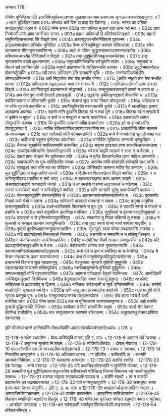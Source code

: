 अध्यायः 178

भीष्मेण युधिष्ठिरम् प्रति इतरनिषेधपूर्वकम् प्रज्ञायाः सुखसाधनतायाम् प्रमाणतया सृगालकाश्यपसंवादानुवादः ॥ 1 ॥
001	युधिष्ठिर उवाच 
001a	बान्धवाः कर्म वित्तं वा प्रज्ञा वेह पितामह ।
001c	नरस्य का प्रतिष्ठा स्यादेतत्पृष्टो वदस्व मे ॥
002	भीष्म उवाच 
002a	प्रज्ञा प्रतिष्ठा भूतानां प्रज्ञा लाभः परो मतः ।
002c	प्रज्ञा निःश्रेयसी लोके प्रज्ञा स्वर्गो मतः सताम् ॥
003a	प्रज्ञया प्रापितार्थो हि बलिरैश्वर्यसङ्क्षये ।
003c	प्रह्लादो नमुचिर्मङ्किस्तस्याः किं विद्यते परम् ॥
004a	अत्राप्युदाहरन्तीममितिहासं पुरातनम् ।
004c	इन्द्रकाश्यपसंवादं तन्निबोध युधिष्ठिर ॥
005a	वैश्यः कश्चिदृषिसुतं काश्यपं संशितव्रतम् ।
005c	रथेन पातयामास श्रीमान्दृप्तस्तपस्विनम् ॥
006a	आर्तः स पतितः क्रुद्धस्त्यक्त्वाऽऽत्मानमथाब्रवीत् ।
006c	मरिष्याम्यधनस्येह जीवितार्थो न विद्यते ॥
007a	तथा मुमूर्षुमासीनमकूजन्तमचेतसम् ।
007c	इन्द्रः सृगालरूपेण बभाषे क्षुब्धमानसम् ॥
008a	मनुष्ययोनिमिच्छन्ति सर्वभूतानि सर्वशः ।
008c	मनुष्यत्वे च विप्रत्वं सर्व एवाभिनन्दति ॥
009a	मनुष्यो ब्राह्मणश्चासि श्रोत्रियश्चासि काश्यप ।
009c	सुदुर्लभमवाप्यैतन्न दोषान्मर्तुमर्हसि ॥
010a	सर्वे लाभाः साभिमाना इति सत्यवती श्रुतिः ।
010c	सन्तोषणीयरूपोऽसि लोभाद्यदभिमन्यसे ॥
011a	अहो सिद्धार्थता तेषां येषां सन्तीह पाणयः ।
011c	[अतीव स्पृहये तेषां येषां सन्तीह पाणयः ॥]
012a	पाणिमद्भ्यः स्पृहाऽस्माकं यथा तव धनस्य वै ।
012c	न पाणिलाभादधिको लाभः कश्चन विद्यते ॥
013a	अपाणित्वाद्वयं ब्रह्मन्कण्टकं नोद्धरामहे ।
013c	जन्तूनुच्चावचानङ्गे दशतो न कषाम वा ॥
014a	अथ येषां पुनः पाणी देवदत्तौ दशाङ्गुली ।
014c	उद्धरन्ति कृमीनङ्गाद्दशतो निकषन्ति च ॥
015a	वर्षाहिमातपानां च परित्राणानि कुर्वते ।
015c	चेलमन्नं सुखं शय्यां निवातं चोपभुञ्जते ॥
016a	अधिष्ठाय च गां लोके भुञ्जते वाहयन्ति च ।
016c	उपायैर्बहुभिश्चैव वश्यानात्मनि कुर्वते ॥
017a	ये खल्वजिह्वाः कृपणा अल्पप्राणा अपाणयः ।
017c	सहन्ते तानि दुःखानि दिष्ट्या त्वं न तथा मुने ॥
018a	दिष्ट्या त्वं न शृगालो वै न कृमिर्न च मूषकः ।
018c	न सर्पो न च मण्डूको न चान्यः पापयोनिजः ॥
019a	एतावताऽपि लाभेन तोष्टुमर्हसि काश्यप ।
019c	किं पुनर्योसि सत्वानां सर्वेषां ब्राह्मणोत्तमः ॥
020a	इमे मां कृमयोऽदन्ति येषामुद्धरणाय वै ।
020c	नास्ति शक्तिरपाणित्वात्पश्यावस्थामिमां मम ॥
021a	अकार्यमिति चैवेमं नात्मानं सन्त्यजाम्यहम् ।
021c	नातः पापीयसीं योनिं पतेयमपरामिति ॥
022a	मध्ये वै पापयोनीनां सृगालीयामहं गतः ।
022c	पापीयस्यो बहुतरा इतोऽन्याः पापयोनयः ॥
023a	जात्यैवैके सुखितराः सन्त्यन्ये भृशदुःखिताः ।
023c	नैकान्तं सुखमेवेह क्वचित्पश्यामि कस्यचित् ॥
024a	मनुष्या ह्याढ्यतां प्राप्य राज्यमिच्छन्त्यनन्तरम् ।
024c	राज्याद्देवत्वमिच्छन्ति देवत्वादिन्द्रतामपि ॥
025a	भवेस्त्वं यद्यपि त्वाढ्यो न राजा न च दैवतम् ।
025c	देवत्वं प्राप्य चेन्द्रत्वं नैव तुष्येस्तथा सति ॥
026a	न तृप्तिः प्रियलाभेऽस्ति तृष्णा नाद्भिः प्रशाम्यति ।
026c	सम्प्रज्वलति सा भूयः समिद्भिरिव पावकः ॥
027a	अस्त्येव त्वयि शोकोऽपि हर्षश्चापि तथा त्वयि ।
027c	सुखदुःखे तथा चोभे तत्र का परिदेवना ॥
028a	परिच्छिद्यैव कामानां सर्वेषां चैव कर्मणाम् ।
028c	मूलं बुद्धीन्द्रियग्रामं शकुन्तानिव पञ्जरे ॥
029a	न द्वितीयस्य शिरसश्छेदनं विद्यते क्वचित् ।
029c	न च पाणेस्तृतीयस्य यन्नास्ति न ततो भयम् ॥
030a	न खल्वप्यरसज्ञस्य कामः क्वचन जायते ।
030c	संस्पर्शाद्दर्शनाद्वापि श्रवणाद्वापि जायते ॥
031a	न त्वं स्मरसि वारुण्या लट्वाकानां च पक्षिणाम् ।
031c	ताभ्यां चाभ्यधिको भक्ष्यो न कश्चिद्विद्यते क्वचित् ॥
032a	यानि चान्यानि भूतेषु भक्ष्यभोज्यानि काश्यप ।
032c	येषामभुक्तपूर्वाणि तेषामस्मृतिरेव ते ॥
033a	अप्राशनमसंस्पर्शमसन्दर्शनमेव च ।
033c	पुरुषस्यैष नियमो मन्ये श्रेयो न संशयः ॥
034a	पाणिमन्तो बलवन्तो धनवन्तो न संशयः ।
034c	मनुष्या मानुषैरेव दासत्वमुपपादिताः ॥
035a	वधबन्धपरिक्लेशैः क्लिश्यन्ते च पुनः पुनः ।
035c	ते खल्वपि रमन्ते च मोदन्ते च हसन्ति च ॥
036a	अपरे बाहुबलिनः कृतविद्या मनस्विनः ।
036c	जुगुप्सितां च कृपणां पापवृत्तिमुपासते ॥
037a	उत्सहन्ते च ते वृत्तिमन्यामप्युपसेवितुम् ।
037c	स्वकर्मणा तु नियतं भवितव्यं तु तत्तथा ॥
038a	न पुल्कसो न चण्डाल आत्मानं त्यक्तुमिच्छति ।
038c	तया तुष्टः स्वया योन्या मायां पश्यस्व यादृशीम् ॥
039a	दृष्ट्वा कुणीन्पक्षहतान्मनुष्यानामयाविनः ।
039c	सुसम्पूर्णः स्वया योन्या लब्धलाभोसि काश्यप ॥
040a	यदि ब्राह्मणदेहस्ते निरातङ्को निरामयः ।
040c	अङ्गानि च समग्राणि न च लोकेषु धिक्कृतः ॥
041a	न केनचित्प्रवादेन सत्येनैवापहारिणा ।
041c	धर्मायोत्तिष्ठ विप्रर्षे नात्मानं त्यक्तुमर्हसि ॥
042a	यदि ब्रह्मञ्शृणोष्येतच्छ्रद्दधासि च मे वचः ।
042c	वेदोक्तस्यैव धर्मस्य फलं मुख्यमवाप्स्यसि ॥
043a	स्वाध्यायमग्निसंस्कारमप्रमत्तोऽनुपालय ।
043c	सत्यं दमं च दानं च स्पर्धिष्ठा मा च केनचित् ॥
044a	ये केचन स्वध्ययनाः प्राप्ता यजनयाजनम् ।
044c	कथं ते चानुशोचेयुर्ध्यायेयुर्वाऽप्यशोभनम् ॥
045a	इच्छन्तस्ते विहाराय सुखं महदवाप्नुयुः ।
045c	येऽनुजाताः सुनक्षत्रे सुतिथौ सुमुहूर्तके ।
045e	यज्ञदानप्रजेहायां यतन्ते शक्तिपूर्वकम् ॥
046a	नक्षत्रेष्वासुरेष्वन्ये दुस्तिथौ दुर्मुहूर्तजाः ।
046c	सम्पतन्त्यासुरीं योनिं यज्ञप्रसववर्जिताः ॥
047a	अहमासं पण्डितको हैतुको वेदनिन्दकः ।
047c	आन्वीक्षिकीं तर्कविद्यामनुरक्तो निरर्थिकाम् ॥
048a	हेतुवादान्प्रवदिता वक्ता संसत्सु हेतुमत् ।
048c	आक्रोष्टा चातिवक्ता च ब्रह्मवाक्येषु च द्विजान् ॥
049a	नास्तिकः सर्वशङ्की च मूर्खः पण्डितमानिकः ।
049c	तस्येयं फलनिर्वृत्तिः सृगालत्वं मम द्विज ॥
050a	अपि जातु तथा तत्स्यादहोरात्रशतैरपि ।
050c	यदहं मानुषीं योनिं सृगालः प्राप्नुयां पुनः ॥
051a	सन्तुष्टश्चाप्रमत्तश्च यज्ञदानतपोरतः ।
051c	ज्ञेयं ज्ञाता भवेयं वै वर्ज्यं वर्जयिता तथा ॥
052	भीष्म उवाच 
052a	ततः स मुनिरुत्थाय काश्यपस्तमुवाच ह ।
052c	अहो बतासि कुशलो बुद्धिमांश्चेति विस्मितः ॥
053a	समवैक्षत तं विप्रो ज्ञानदीर्घेण चक्षुषा ।
053c	ददर्श चैनं देवानां देवमिन्द्रं शचीपतिम् ॥
054a	ततः सम्पूजयामास काश्यपो हरिवाहनम् ।
054c	अनुज्ञातस्तु तेनाथ प्रविवेश स्वमालयम् ॥ 

इति श्रीमन्महाभारते शान्तिपर्वणि मोक्षधर्मपर्वणि अष्टसप्तत्यधिकशततमोऽध्यायः ॥ 178 ॥

12-178-5 रथेन रथघातेन । वैश्यः कश्चिदृषिं दान्तम् इति ट. पाठः ॥ 12-178-6 आत्मानं धैर्यं त्यक्त्वा ॥ 12-178-7 अकूजन्तं मूर्च्छया निःशब्दम् ॥ 12-178-9 श्रोत्रियोऽधीतदेवः । दोषात् मौढ्यात् ॥ 12-178-10 यत्सन्तोषणीयं रूपं त्वं स्वस्याऽभिमन्यसेऽवमन्यसे ॥ 12-178-13 न कषाम न नाशयाम् । 12-178-14 निकषन्ति कण्डूयनेन ॥ 12-178-16 अधिष्ठायाध्यास्य । गां पृथिवीम् । बलीवर्दादि वा । आत्मनि आत्मभोगनिमित्तम् ॥ 12-178-17 अल्पप्राणा अल्पबलाः ॥ 12-178-20 अदन्ति दशन्ति ॥ 12-178-23 एके देवाद्याः । अन्ये पश्वाद्याः ॥ 12-178-25 यदि कदाचिद्भवेस्तथापि न तुष्येरिति योज्यम् ॥ 12-178-28 कामादीनां मूलं बुद्धीन्द्रियग्रामं शकुन्तानिव शरीरपञ्जरे परिच्छिद्य निरुध्य स्थितस्य भयं नास्तीत्युत्तरेण सम्बन्धः ॥ 12-178-31 वारुण्या मद्यस्य लट्वाख्यपक्षिमासस्य च । कर्मणि षष्ठ्यौ । त्वं न स्मरसि ब्राह्मणत्वेन तव तद्रसग्रहाभावात् ॥ 12-178-32 येषां यान्यभुक्तपूर्वाणि ॥ 12-178-38 असन्तुष्टः स्वया वृत्त्या मायां प्रेक्षस्व यादृशीम् । इति ट. ड. थ. पाठः ॥ 12-178-39 पक्षहतानर्धाङ्गवातादिना नष्टान् । आमयाविनोरोगाक्रान्तान् ॥ 12-178-41 प्रवादेन कलङ्केन । अपहारिणा जातिभ्रंशकरेण ॥ 12-178-45 विहाराय यथोचितेन यज्ञादिना विहर्तुम् ॥ 12-178-48 पण्डितकः कुत्सितः पण्डितः हेतुमदेव वक्ता न श्रुतिमत् । आक्रोष्टा परुषवाक् ॥ 12-178-49 सर्वशङ्की स्वर्गादृष्टादिसद्भावेऽपि शङ्कावान् ॥ 12-178-54 हरिवाहनमिन्द्रम् ॥
